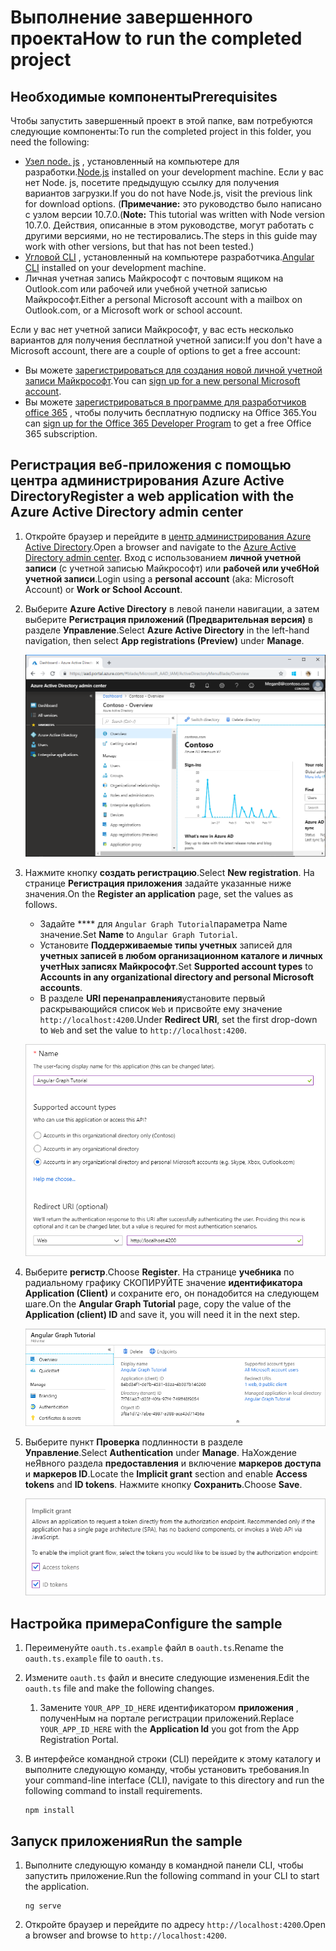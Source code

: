 # <a name="how-to-run-the-completed-project"></a><span data-ttu-id="64419-101">Выполнение завершенного проекта</span><span class="sxs-lookup"><span data-stu-id="64419-101">How to run the completed project</span></span>

## <a name="prerequisites"></a><span data-ttu-id="64419-102">Необходимые компоненты</span><span class="sxs-lookup"><span data-stu-id="64419-102">Prerequisites</span></span>

<span data-ttu-id="64419-103">Чтобы запустить завершенный проект в этой папке, вам потребуются следующие компоненты:</span><span class="sxs-lookup"><span data-stu-id="64419-103">To run the completed project in this folder, you need the following:</span></span>

- <span data-ttu-id="64419-104">[Узел node. js](https://nodejs.org) , установленный на компьютере для разработки.</span><span class="sxs-lookup"><span data-stu-id="64419-104">[Node.js](https://nodejs.org) installed on your development machine.</span></span> <span data-ttu-id="64419-105">Если у вас нет Node. js, посетите предыдущую ссылку для получения вариантов загрузки.</span><span class="sxs-lookup"><span data-stu-id="64419-105">If you do not have Node.js, visit the previous link for download options.</span></span> <span data-ttu-id="64419-106">(**Примечание:** это руководство было написано с узлом версии 10.7.0.</span><span class="sxs-lookup"><span data-stu-id="64419-106">(**Note:** This tutorial was written with Node version 10.7.0.</span></span> <span data-ttu-id="64419-107">Действия, описанные в этом руководстве, могут работать с другими версиями, но не тестировались.</span><span class="sxs-lookup"><span data-stu-id="64419-107">The steps in this guide may work with other versions, but that has not been tested.)</span></span>
- <span data-ttu-id="64419-108">[Угловой CLI](https://cli.angular.io/) , установленный на компьютере разработчика.</span><span class="sxs-lookup"><span data-stu-id="64419-108">[Angular CLI](https://cli.angular.io/) installed on your development machine.</span></span>
- <span data-ttu-id="64419-109">Личная учетная запись Майкрософт с почтовым ящиком на Outlook.com или рабочей или учебной учетной записью Майкрософт.</span><span class="sxs-lookup"><span data-stu-id="64419-109">Either a personal Microsoft account with a mailbox on Outlook.com, or a Microsoft work or school account.</span></span>

<span data-ttu-id="64419-110">Если у вас нет учетной записи Майкрософт, у вас есть несколько вариантов для получения бесплатной учетной записи:</span><span class="sxs-lookup"><span data-stu-id="64419-110">If you don't have a Microsoft account, there are a couple of options to get a free account:</span></span>

- <span data-ttu-id="64419-111">Вы можете [зарегистрироваться для создания новой личной учетной записи Майкрософт](https://signup.live.com/signup?wa=wsignin1.0&rpsnv=12&ct=1454618383&rver=6.4.6456.0&wp=MBI_SSL_SHARED&wreply=https://mail.live.com/default.aspx&id=64855&cbcxt=mai&bk=1454618383&uiflavor=web&uaid=b213a65b4fdc484382b6622b3ecaa547&mkt=E-US&lc=1033&lic=1).</span><span class="sxs-lookup"><span data-stu-id="64419-111">You can [sign up for a new personal Microsoft account](https://signup.live.com/signup?wa=wsignin1.0&rpsnv=12&ct=1454618383&rver=6.4.6456.0&wp=MBI_SSL_SHARED&wreply=https://mail.live.com/default.aspx&id=64855&cbcxt=mai&bk=1454618383&uiflavor=web&uaid=b213a65b4fdc484382b6622b3ecaa547&mkt=E-US&lc=1033&lic=1).</span></span>
- <span data-ttu-id="64419-112">Вы можете [зарегистрироваться в программе для разработчиков office 365](https://developer.microsoft.com/office/dev-program) , чтобы получить бесплатную подписку на Office 365.</span><span class="sxs-lookup"><span data-stu-id="64419-112">You can [sign up for the Office 365 Developer Program](https://developer.microsoft.com/office/dev-program) to get a free Office 365 subscription.</span></span>

## <a name="register-a-web-application-with-the-azure-active-directory-admin-center"></a><span data-ttu-id="64419-113">Регистрация веб-приложения с помощью центра администрирования Azure Active Directory</span><span class="sxs-lookup"><span data-stu-id="64419-113">Register a web application with the Azure Active Directory admin center</span></span>

1. <span data-ttu-id="64419-114">Откройте браузер и перейдите в [центр администрирования Azure Active Directory](https://aad.portal.azure.com).</span><span class="sxs-lookup"><span data-stu-id="64419-114">Open a browser and navigate to the [Azure Active Directory admin center](https://aad.portal.azure.com).</span></span> <span data-ttu-id="64419-115">Вход с использованием **личной учетной записи** (с учетной записью Майкрософт) или **рабочей или учебНой учетной записи**.</span><span class="sxs-lookup"><span data-stu-id="64419-115">Login using a **personal account** (aka: Microsoft Account) or **Work or School Account**.</span></span>

1. <span data-ttu-id="64419-116">Выберите **Azure Active Directory** в левой панели навигации, а затем выберите **Регистрация приложений (Предварительная версия)** в разделе **Управление**.</span><span class="sxs-lookup"><span data-stu-id="64419-116">Select **Azure Active Directory** in the left-hand navigation, then select **App registrations (Preview)** under **Manage**.</span></span>

    ![<span data-ttu-id="64419-117">Снимок экрана с регистрациями приложений</span><span class="sxs-lookup"><span data-stu-id="64419-117">A screenshot of the App registrations</span></span> ](/tutorial/images/aad-portal-app-registrations.png)

1. <span data-ttu-id="64419-118">Нажмите кнопку **создать регистрацию**.</span><span class="sxs-lookup"><span data-stu-id="64419-118">Select **New registration**.</span></span> <span data-ttu-id="64419-119">На странице **Регистрация приложения** задайте указанные ниже значения.</span><span class="sxs-lookup"><span data-stu-id="64419-119">On the **Register an application** page, set the values as follows.</span></span>

    - <span data-ttu-id="64419-120">Задайте \*\*\*\* для `Angular Graph Tutorial`параметра Name значение.</span><span class="sxs-lookup"><span data-stu-id="64419-120">Set **Name** to `Angular Graph Tutorial`.</span></span>
    - <span data-ttu-id="64419-121">Установите **Поддерживаемые типы учетных** записей для **учетных записей в любом организационном каталоге и личных учетНых записях Майкрософт**.</span><span class="sxs-lookup"><span data-stu-id="64419-121">Set **Supported account types** to **Accounts in any organizational directory and personal Microsoft accounts**.</span></span>
    - <span data-ttu-id="64419-122">В разделе **URI перенаправления**установите первый раскрывающийся список `Web` и присвойте ему значение `http://localhost:4200`.</span><span class="sxs-lookup"><span data-stu-id="64419-122">Under **Redirect URI**, set the first drop-down to `Web` and set the value to `http://localhost:4200`.</span></span>

    ![Снимок страницы "регистрация приложения"](/tutorial/images/aad-register-an-app.png)

1. <span data-ttu-id="64419-124">Выберите **регистр**.</span><span class="sxs-lookup"><span data-stu-id="64419-124">Choose **Register**.</span></span> <span data-ttu-id="64419-125">На странице **учебника** по радиальному графику СКОПИРУЙТЕ значение **идентификатора Application (Client)** и сохраните его, он понадобится на следующем шаге.</span><span class="sxs-lookup"><span data-stu-id="64419-125">On the **Angular Graph Tutorial** page, copy the value of the **Application (client) ID** and save it, you will need it in the next step.</span></span>

    ![Снимок экрана с ИДЕНТИФИКАТОРом приложения для новой регистрации приложения](/tutorial/images/aad-application-id.png)

1. <span data-ttu-id="64419-127">Выберите пункт **Проверка** подлинности в разделе **Управление**.</span><span class="sxs-lookup"><span data-stu-id="64419-127">Select **Authentication** under **Manage**.</span></span> <span data-ttu-id="64419-128">НаХождение неЯвного раздела **предоставления** и включение **маркеров доступа** и **маркеров ID**.</span><span class="sxs-lookup"><span data-stu-id="64419-128">Locate the **Implicit grant** section and enable **Access tokens** and **ID tokens**.</span></span> <span data-ttu-id="64419-129">Нажмите кнопку **Сохранить**.</span><span class="sxs-lookup"><span data-stu-id="64419-129">Choose **Save**.</span></span>

    ![Снимок экрана с неЯвным разделом предоставления](/tutorial/images/aad-implicit-grant.png)

## <a name="configure-the-sample"></a><span data-ttu-id="64419-131">Настройка примера</span><span class="sxs-lookup"><span data-stu-id="64419-131">Configure the sample</span></span>

1. <span data-ttu-id="64419-132">Переименуйте `oauth.ts.example` файл в `oauth.ts`.</span><span class="sxs-lookup"><span data-stu-id="64419-132">Rename the `oauth.ts.example` file to `oauth.ts`.</span></span>
1. <span data-ttu-id="64419-133">Измените `oauth.ts` файл и внесите следующие изменения.</span><span class="sxs-lookup"><span data-stu-id="64419-133">Edit the `oauth.ts` file and make the following changes.</span></span>
    1. <span data-ttu-id="64419-134">Замените `YOUR_APP_ID_HERE` идентификатором **приложения** , полученНым на портале регистрации приложений.</span><span class="sxs-lookup"><span data-stu-id="64419-134">Replace `YOUR_APP_ID_HERE` with the **Application Id** you got from the App Registration Portal.</span></span>
1. <span data-ttu-id="64419-135">В интерфейсе командной строки (CLI) перейдите к этому каталогу и выполните следующую команду, чтобы установить требования.</span><span class="sxs-lookup"><span data-stu-id="64419-135">In your command-line interface (CLI), navigate to this directory and run the following command to install requirements.</span></span>

    ```Shell
    npm install
    ```

## <a name="run-the-sample"></a><span data-ttu-id="64419-136">Запуск приложения</span><span class="sxs-lookup"><span data-stu-id="64419-136">Run the sample</span></span>

1. <span data-ttu-id="64419-137">Выполните следующую команду в командной панели CLI, чтобы запустить приложение.</span><span class="sxs-lookup"><span data-stu-id="64419-137">Run the following command in your CLI to start the application.</span></span>

    ```Shell
    ng serve
    ```

1. <span data-ttu-id="64419-138">Откройте браузер и перейдите по адресу `http://localhost:4200`.</span><span class="sxs-lookup"><span data-stu-id="64419-138">Open a browser and browse to `http://localhost:4200`.</span></span>